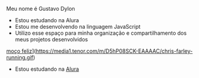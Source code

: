 Meu nome é Gustavo Dylon
- Estou estudando na Alura
- Estou me desenvolvendo na linguagem JavaScript
- Utilizo esse espaço para minha organização e
compartilhamento dos meus projetos desenvolvidos

[moço feliz]([)](https://media1.tenor.com/m/D5hP08SCK-EAAAAC/chris-farley-running.gif)
- Estou estudando na [Alura](https://www.alura.com.br)
